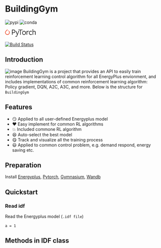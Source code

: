 # BuildingGym
![pypi](https://pypi-camo.freetls.fastly.net/49eddcb8b6dd234c39f1459da9dcc601043be0a7/68747470733a2f2f696d672e736869656c64732e696f2f707970692f762f77616e6462)  ![conda](https://camo.githubusercontent.com/ef8ab0467fad6b69d198eddeae5e64463478a8e901683abfebfbf583ca8ba3b5/68747470733a2f2f696d672e736869656c64732e696f2f636f6e64612f766e2f636f6e64612d666f7267652f77616e6462)

<img src="docs\README_images\pytorch_logo.png" width="20%" >


[![Build Status](https://travis-ci.org/joemccann/dillinger.svg?branch=master)](https://travis-ci.org/joemccann/dillinger)
## Introduction
![image](Figures//BuildingGym.png)
BuildingGym is a project that provides an API to easily train reinforcement learning control algorithm for all EnergyPlus envionment, and includes implementations of common reinforcement learning algorithm: Policy gradient, DQN, A2C, A3C, and more. Below is the structure for ```BuildingGym```

## Features
- 😏  Applied to all user-defined Energyplus model
- ❤️ Easy implement for common RL algorithms
- 💥  Included commone RL algorithm
- 😆 Auto-select the best model
- 😋 Track and visualize all the training process
- 😃 Applied to common control problem, e.g. demand respond, energy saving etc.

## Preparation
Install [Energyplus](https://energyplus.net/), [Pytorch](https://pytorch.org/), [Gymnasium](https://github.com/Farama-Foundation/Gymnasium), [Wandb](https://wandb.ai/site)
## Quickstart
### Read idf
Read the Energyplus model (```.idf file```)
```
a = 1
```


## Methods in IDF class
